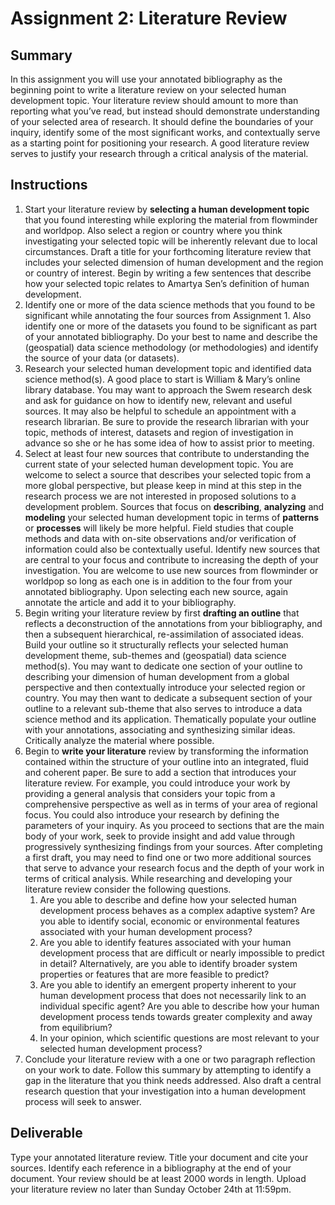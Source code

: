 # Assignment 2: Literature Review

## Summary

In this assignment you will use your annotated bibliography as the beginning point to write a literature review on your selected human development topic. Your literature review should amount to more than reporting what you’ve read, but instead should demonstrate understanding of your selected area of research. It should define the boundaries of your inquiry, identify some of the most significant works, and contextually serve as a starting point for positioning your research. A good literature review serves to justify your research through a critical analysis of the material.

## Instructions

1. Start your literature review by **selecting a human development topic** that you found interesting while exploring the material from flowminder and worldpop. Also select a region or country where you think investigating your selected topic will be inherently relevant due to local circumstances. Draft a title for your forthcoming literature review that includes your selected dimension of human development and the region or country of interest. Begin by writing a few sentences that describe how your selected topic relates to Amartya Sen’s definition of human development.
2. Identify one or more of the data science methods that you found to be significant while annotating the four sources from Assignment 1.  Also identify one or more of the datasets you found to be significant as part of your annotated bibliography. Do your best to name and describe the \(geospatial\) data science methodology \(or methodologies\) and identify the source of your data \(or datasets\).
3. Research your selected human development topic and identified data science method\(s\). A good place to start is William & Mary’s online library database.  You may want to approach the Swem research desk and ask for guidance on how to identify new, relevant and useful sources. It may also be helpful to schedule an appointment with a research librarian.  Be sure to provide the research librarian with your topic, methods of interest, datasets and region of investigation in advance so she or he has some idea of how to assist prior to meeting.
4. Select at least four new sources that contribute to understanding the current state of your selected human development topic. You are welcome to select a source that describes your selected topic from a more global perspective, but please keep in mind at this step in the research process we are not interested in proposed solutions to a development problem. Sources that focus on **describing**, **analyzing** and **modeling** your selected human development topic in terms of **patterns** or **processes** will likely be more helpful. Field studies that couple methods and data with on-site observations and/or verification of information could also be contextually useful. Identify new sources that are central to your focus and contribute to increasing the depth of your investigation. You are welcome to use new sources from flowminder or worldpop so long as each one is in addition to the four from your annotated bibliography. Upon selecting each new source, again annotate the article and add it to your bibliography.
5. Begin writing your literature review by first **drafting an outline** that reflects a deconstruction of the annotations from your bibliography, and then a subsequent hierarchical, re-assimilation of associated ideas. Build your outline so it structurally reflects your selected human development theme, sub-themes and \(geospatial\) data science method\(s\). You may want to dedicate one section of your outline to describing your dimension of human development from a global perspective and then contextually introduce your selected region or country. You may then want to dedicate a subsequent section of your outline to a relevant sub-theme that also serves to introduce a data science method and its application. Thematically populate your outline with your annotations, associating and synthesizing similar ideas. Critically analyze the material where possible.
6. Begin to **write your literature** review by transforming the information contained within the structure of your outline into an integrated, fluid and coherent paper. Be sure to add a section that introduces your literature review. For example, you could introduce your work by providing a general analysis that considers your topic from a comprehensive perspective as well as in terms of your area of regional focus. You could also introduce your research by defining the parameters of your inquiry. As you proceed to sections that are the main body of your work, seek to provide insight and add value through progressively synthesizing findings from your sources. After completing a first draft, you may need to find one or two more additional sources that serve to advance your research focus and the depth of your work in terms of critical analysis. While researching and developing your literature review consider the following questions.
   1. Are you able to describe and define how your selected human development process behaves as a complex adaptive system? Are you able to identify social, economic or environmental features associated with your human development process?
   2. Are you able to identify features associated with your human development process that are difficult or nearly impossible to predict in detail? Alternatively, are you able to identify broader system properties or features that are more feasible to predict?
   3. Are you able to identify an emergent property inherent to your human development process that does not necessarily link to an individual specific agent? Are you able to describe how your human development process tends towards greater complexity and away from equilibrium?
   4. In your opinion, which scientific questions are most relevant to your selected human development process?
7. Conclude your literature review with a one or two paragraph reflection on your work to date. Follow this summary by attempting to identify a gap in the literature that you think needs addressed. Also draft a central research question that your investigation into a human development process will seek to answer.



## Deliverable

Type your annotated literature review.  Title your document and cite your sources.  Identify each reference in a bibliography at the end of your document. Your review should be at least 2000 words in length. Upload your literature review no later than Sunday October 24th at 11:59pm.











